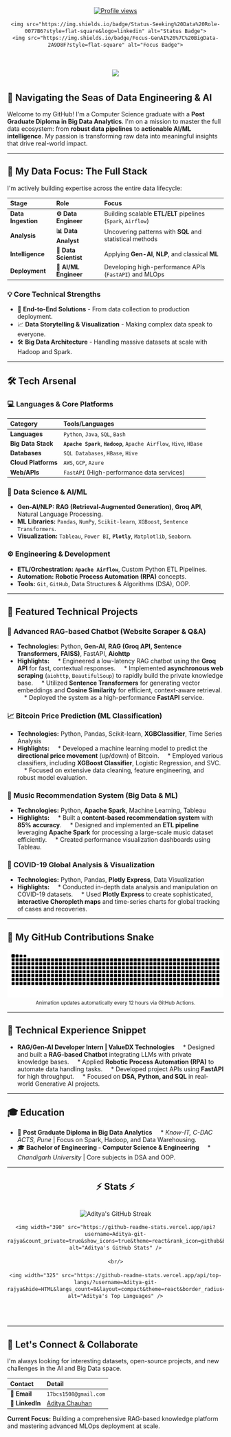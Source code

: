<div align="center">
    <a href="https://github.com/Aditya-git-rajya"><img src="https://komarev.com/ghpvc/?username=Aditya-git-rajya&style=flat-square&color=blue" alt="Profile views"></a>
    
    <img src="https://img.shields.io/badge/Status-Seeking%20Data%20Role-0077B6?style=flat-square&logo=linkedin" alt="Status Badge">
    <img src="https://img.shields.io/badge/Focus-GenAI%20%7C%20BigData-2A9D8F?style=flat-square" alt="Focus Badge">
</div>

<h1 align="center">
    <img src="https://readme-typing-svg.herokuapp.com/?font=Righteous&size=35&center=true&vCenter=true&width=500&height=70&duration=3000&lines=Hi+There!+👋;+I'm+Aditya+Chauhan!;" />
</h1>

## 🌊 Navigating the Seas of Data Engineering & AI

Welcome to my GitHub! I'm a Computer Science graduate with a **Post Graduate Diploma in Big Data Analytics**. I'm on a mission to master the full data ecosystem: from **robust data pipelines** to **actionable AI/ML intelligence**. My passion is transforming raw data into meaningful insights that drive real-world impact.

---

## 🎯 My Data Focus: The Full Stack

I'm actively building expertise across the entire data lifecycle:

| Stage | Role | Focus |
| :--- | :--- | :--- |
| **Data Ingestion** | **⚙️ Data Engineer** | Building scalable **ETL/ELT** pipelines (`Spark`, `Airflow`) |
| **Analysis** | **📊 Data Analyst** | Uncovering patterns with **SQL** and statistical methods |
| **Intelligence** | **🔬 Data Scientist** | Applying **Gen-AI**, **NLP**, and classical **ML** |
| **Deployment** | **🤖 AI/ML Engineer** | Developing high-performance APIs (`FastAPI`) and MLOps |

### 💡 Core Technical Strengths
* 🚀 **End-to-End Solutions** - From data collection to production deployment.
* 📈 **Data Storytelling & Visualization** - Making complex data speak to everyone.
* 🛠️ **Big Data Architecture** - Handling massive datasets at scale with Hadoop and Spark.

---

## 🛠️ Tech Arsenal

### 💻 Languages & Core Platforms
| Category | Tools/Languages |
| :--- | :--- |
| **Languages** | `Python`, `Java`, `SQL`, `Bash` |
| **Big Data Stack** | **`Apache Spark`**, **`Hadoop`**, `Apache Airflow`, `Hive`, `HBase` |
| **Databases** | `SQL Databases`, `HBase`, `Hive` |
| **Cloud Platforms** | `AWS`, `GCP`, `Azure` |
| **Web/APIs** | `FastAPI` (High-performance data services) |

### 🤖 Data Science & AI/ML
* **Gen-AI/NLP:** **RAG (Retrieval-Augmented Generation)**, **Groq API**, Natural Language Processing.
* **ML Libraries:** `Pandas`, `NumPy`, `Scikit-learn`, `XGBoost`, `Sentence Transformers`.
* **Visualization:** `Tableau`, `Power BI`, **`Plotly`**, `Matplotlib`, `Seaborn`.

### ⚙️ Engineering & Development
* **ETL/Orchestration:** **`Apache Airflow`**, Custom Python ETL Pipelines.
* **Automation:** **Robotic Process Automation (RPA)** concepts.
* **Tools:** `Git`, `GitHub`, Data Structures & Algorithms (DSA), OOP.

---

## 🌟 Featured Technical Projects
### 🤖 Advanced RAG-based Chatbot (Website Scraper & Q&A)
* **Technologies:** Python, **Gen-AI**, **RAG (Groq API, Sentence Transformers, FAISS)**, FastAPI, **Aiohttp**
* **Highlights:**
    * Engineered a low-latency RAG chatbot using the **Groq API** for fast, contextual responses.
    * Implemented **asynchronous web scraping** (`aiohttp`, `BeautifulSoup`) to rapidly build the private knowledge base.
    * Utilized **Sentence Transformers** for generating vector embeddings and **Cosine Similarity** for efficient, context-aware retrieval.
    * Deployed the system as a high-performance **FastAPI** service.

### 📈 Bitcoin Price Prediction (ML Classification)
* **Technologies:** Python, Pandas, Scikit-learn, **XGBClassifier**, Time Series Analysis
* **Highlights:**
    * Developed a machine learning model to predict the **directional price movement** (up/down) of Bitcoin.
    * Employed various classifiers, including **XGBoost Classifier**, Logistic Regression, and SVC.
    * Focused on extensive data cleaning, feature engineering, and robust model evaluation.

### 🎵 Music Recommendation System (Big Data & ML)
* **Technologies:** Python, **Apache Spark**, Machine Learning, Tableau
* **Highlights:**
    * Built a **content-based recommendation system** with **85% accuracy**.
    * Designed and implemented an **ETL pipeline** leveraging **Apache Spark** for processing a large-scale music dataset efficiently.
    * Created performance visualization dashboards using Tableau.

### 🦠 COVID-19 Global Analysis & Visualization
* **Technologies:** Python, Pandas, **Plotly Express**, Data Visualization
* **Highlights:**
    * Conducted in-depth data analysis and manipulation on COVID-19 datasets.
    * Used **Plotly Express** to create sophisticated, **interactive Choropleth maps** and time-series charts for global tracking of cases and recoveries.

---

## 🐍 My GitHub Contributions Snake

<div align="center">
    <img alt="snake eating my contributions" src="https://raw.githubusercontent.com/Aditya-git-rajya/Aditya-git-rajya/output/github-contribution-grid-snake.svg" />
    <br/>
    <small>Animation updates automatically every 12 hours via GitHub Actions.</small>
</div>

---

## 💼 Technical Experience Snippet
* **RAG/Gen-AI Developer Intern | ValueDX Technologies**
    * Designed and built a **RAG-based Chatbot** integrating LLMs with private knowledge bases.
    * Applied **Robotic Process Automation (RPA)** to automate data handling tasks.
    * Developed project APIs using **FastAPI** for high throughput.
    * Focused on **DSA, Python, and SQL** in real-world Generative AI projects.

---

## 🎓 Education
* 🎯 **Post Graduate Diploma in Big Data Analytics**
    * *Know-IT, C-DAC ACTS, Pune* | Focus on Spark, Hadoop, and Data Warehousing.
* 🎓 **Bachelor of Engineering - Computer Science & Engineering**
    * *Chandigarh University* | Core subjects in DSA and OOP.

---

<h2 align="center">⚡ Stats ⚡</h2>
<br>
<div align="center">
    <img width="390" src="https://streak-stats.demolab.com/?user=Aditya-git-rajya&count_private=true&theme=react&border_radius=10" alt="Aditya's GitHub Streak"/>
    
    <img width="390" src="https://github-readme-stats.vercel.app/api?username=Aditya-git-rajya&count_private=true&show_icons=true&theme=react&rank_icon=github&border_radius=10" alt="Aditya's GitHub Stats" />
    
    <br/>
    
    <img width="325" src="https://github-readme-stats.vercel.app/api/top-langs/?username=Aditya-git-rajya&hide=HTML&langs_count=8&layout=compact&theme=react&border_radius=10&size_weight=0.5&count_weight=0.5" alt="Aditya's Top Languages" />
</div>

<br/><br/>

---

## 🤝 Let's Connect & Collaborate

I'm always looking for interesting datasets, open-source projects, and new challenges in the AI and Big Data space.

| Contact | Detail |
| :--- | :--- |
| 📧 **Email** | `17bcs1508@gmail.com` |
| 💼 **LinkedIn** | [Aditya Chauhan](https://www.linkedin.com/in/aditya-chauhan-81794214a/) |

**Current Focus:** Building a comprehensive RAG-based knowledge platform and mastering advanced MLOps deployment at scale.
